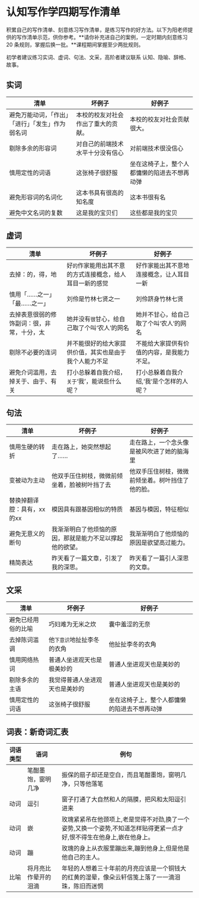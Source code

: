 # 认知写作学四期写作清单

积累自己的写作清单、刻意练习写作清单，是练习写作的好方法。以下为阳老师提供的写作清单示范，供你参考。**请你补充进自己的案例，一定时期内刻意练习 20 条规则，掌握后换一批。**课程期间掌握至少两批规则。

初学者建议练习实词、虚词、句法、文采，高阶者建议联系 认知、隐喻、辞格、故事。

## 实词

清单 | 坏例子| 好例子
------------ | -------------| -------------
避免万能动词，「作出」「进行」「发生」作为弱名词| 本校的校友对社会作出了重大的贡献。 |本校的校友对社会贡献很大。
|剔除多余的形容词|对自己的前端技术水平十分没有信心|对前端技术很没信心|
慎用定性的词语|这张椅子很舒服|坐在这椅子上，整个人都慵懒的陷进去不想再动弹
避免形容词的名词化| 这本书具有很高的知名度| 这本书很有名
避免中文名词的复数| 这是我的宝贝们  | 这些都是我的宝贝



## 虚词

清单 | 坏例子| 好例子
------------ | -------------| -------------
|去掉：的，得，地|好`的`作家能用出其不意的方式连接概念，给人耳目一新的感觉|好作家能出其不意地连接概念，让人耳目一新|   
慎用「……之一」「最……之一」|刘伶是竹林七贤之一 |刘伶跻身竹林七贤
|去掉表意很弱的修饰副词：很，非常，十分，太|她并没有`很`甘心，给自己取了个叫‘农人’的网名|她并不甘心，给自己取了个叫‘农人’的网名|  
|剔除不必要的连词|并不能很好的给大家提供价值，其实也是由于我个人能力不足|不能给大家提供有价值的内容，是我能力不足。|
|避免介词滥用，去掉关于、由于、有关|打小总躲着自我介绍，`关于`‘我’，能说些什么呢？|打小总躲着自我介绍,‘我‘是个怎样的人呢？|


## 句法

清单 | 坏例子| 好例子
------------ | -------------| -------------
慎用生硬的转折|走在路上，她突然想起了…… |走在路上，一个念头像是被风吹进了她的脑海里
|变被动为主动|他双手压住树枝，微微前倾坐着，脸被树叶挡了去|他双手压住树枝，微微前倾坐着。树叶挡住了他的脸。|   
|替换掉翻译腔：具有，xx的xx|模因具有跟基因相似的特质|基因与模因，特征相似|  
|避免无意义的断句|我渐渐明白了他烦恼的原因，那就是能力不足以撑起他的欲望。|我渐渐明白了他烦恼的原因是欲望高过能力。|
|精简表达|昨天看了一篇文章，引发了我的深思。|昨天看了一篇引人深思的文章。|


## 文采

清单 | 坏例子| 好例子
------------ | -------------| -------------
避免已经用俗的比喻| 巧妇难为无米之炊 |囊中羞涩的无奈
|去掉陈词滥调|他`下意识`地扯扯李冬的衣角|他扯扯李冬的衣角|  
慎用网络热词|普通人坐进观天也是极美妙的 |普通人坐进观天也是美妙的
剔除多余的主语|我觉得普通人坐进观天也是美妙的|普通人坐进观天也是美妙的
慎用定性的词语|这张椅子很舒服|坐在这椅子上，整个人都慵懒的陷进去不想再动弹

## 词表：新奇词汇表  

| 词语类型      | 语词        | 例句 |
| ------------- |-------------| -----|
|   | 笔酣墨饱，窗明几净| 振保的扇子却还是空白，而且笔酣墨饱，窗明几净，只等他落笔 |
| 动词 |逗引     |窗子打通了大自然和人的隔膜，把风和太阳逗引进来    |
|动词  |嵌      |  玫瑰紧紧吊在他颈项上,老是觉得不对劲,换了一个姿势,又换一个姿势,不知道怎样贴得更紧一点才好,恨不得生在他身上,嵌在他身上。 |
|  动词|蹦| 玫瑰的身上从衣服里蹦出来,蹦到他身上,但是他是他自己的主人。|
|比喻  |将月亮比作晕开的泪滴|年轻的人想着三十年前的月亮应该是一个铜钱大的红黄的湿晕，像朵云轩信笺上落了一一滴泪珠，陈旧而迷惘 |  
